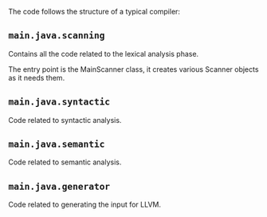 The code follows the structure of a typical compiler:

## `main.java.scanning`

Contains all the code related to the lexical analysis phase.

The entry point is the MainScanner class, it creates various Scanner objects
as it needs them.

## `main.java.syntactic`

Code related to syntactic analysis.

## `main.java.semantic`

Code related to semantic analysis.

## `main.java.generator`

Code related to generating the input for LLVM.

